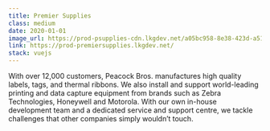 ```yaml
---
title: Premier Supplies
class: medium
date: 2020-01-01
image_url: https://prod-psupplies-cdn.lkgdev.net/a05bc958-8e38-423d-a51b-f12aab28c2dc.svg
link: https://prod-premiersupplies.lkgdev.net/
stack: vuejs
---
```


With over 12,000 customers, Peacock Bros. manufactures high quality labels, tags, and thermal ribbons. We also install and support world-leading printing and data capture equipment from brands such as Zebra Technologies, Honeywell and Motorola. With our own in-house development team and a dedicated service and support centre, we tackle challenges that other companies simply wouldn’t touch.
